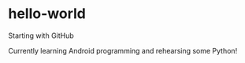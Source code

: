 # hello-world
Starting with GitHub

Currently learning Android programming and rehearsing some Python!

